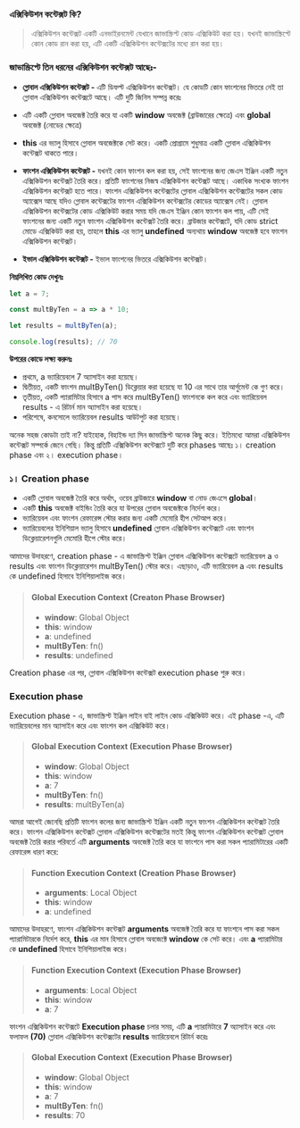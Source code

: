 ### এক্সিকিউশন কন্টেক্সট কি?

> এক্সিকিউশন কন্টেক্সট একটি এনভাইরনমেন্ট যেখানে জাভাস্ক্রিপ্ট কোড এক্সিকিউট করা হয়। যখনই জাভাস্ক্রিপ্টে কোন কোড রান করা হয়, এটি একটি এক্সিকিউশন কন্টেক্সটের মধ্যে রান করা হয়।

### জাভাস্ক্রিপ্টে তিন ধরনের এক্সিকিউশন কন্টেক্সট আছেঃ-
- **গ্লোবাল এক্সিকিউশন কন্টেক্সট -** এটি ডিফল্ট এক্সিকিউশন কন্টেক্সট। যে কোডটি কোন ফাংশনের ভিতরে নেই তা গ্লোবাল এক্সিকিউশন কন্টেক্সটে আছে। এটি দুটি জিনিস সম্পন্ন করেঃ

- এটি একটি গ্লোবাল অবজেক্ট তৈরি করে যা একটি **window** অবজেক্ট (ব্রাউজারের ক্ষেত্রে) এবং **global** অবজেক্ট (নোডের ক্ষেত্রে)
- **this** এর ভ্যালু হিসাবে গ্লোবাল অবজেক্টকে সেট করে। একটি প্রোগ্রামে শুধুমাত্র একটি গ্লোবাল এক্সিকিউশন কন্টেক্সট থাকতে পারে।

- **ফাংশন এক্সিকিউশন কন্টেক্সট -** যখনই কোন ফাংশন কল করা হয়, সেই ফাংশনের জন্য জেএস ইঞ্জিন একটি নতুন এক্সিকিউশন কন্টেক্সট তৈরি করে। প্রতিটি ফাংশনের নিজস্ব এক্সিকিউশন কন্টেক্সট আছে। একাধিক সংখ্যক ফাংশন এক্সিকিউশন কন্টেক্সট হতে পারে। ফাংশন এক্সিকিউশন কন্টেক্সটের গ্লোবাল এক্সিকিউশন কন্টেক্সটের সকল কোড অ্যাক্সেস আছে যদিও গ্লোবাল কন্টেক্সটের ফাংশন এক্সিকিউশন কন্টেক্সটের কোডের অ্যাক্সেস নেই। গ্লোবাল এক্সিকিউশন কন্টেক্সটের কোড এক্সিকিউট করার সময় যদি জেএস ইঞ্জিন কোন ফাংশন কল পায়, এটি সেই ফাংশনের জন্য একটি নতুন ফাংশন এক্সিকিউশন কন্টেক্সট তৈরি করে। ব্রাউজার কন্টেক্সটে, যদি কোড strict মোডে এক্সিকিউট করা হয়, তাহলে **this** এর ভ্যালু **undefined** অন্যথায় **window** অবজেক্ট হবে ফাংশন এক্সিকিউশন কন্টেক্সট।

- **ইভাল এক্সিকিউশন কন্টেক্সট -** ইভাল ফাংশনের ভিতরে এক্সিকিউশন কন্টেক্সট।

**নিম্নলিখিত কোড দেখুনঃ**

```js
let a = 7;

const multByTen = a => a * 10;

let results = multByTen(a);

console.log(results); // 70
```

**উপরের কোডে লক্ষ্য করুনঃ**

- প্রথমে, a ভ্যারিয়েবলে 7 অ্যাসাইন করা হয়েছে।
- দ্বিতীয়ত, একটি ফাংশন multByTen() ডিক্লেয়ার করা হয়েছে যা 10 এর সাথে তার আর্গুমেন্ট কে গুণ করে।
-  তৃতীয়ত, একটি প্যারামিটার হিসাবে a পাস করে multByTen() ফাংশনকে কল করে এবং ভ্যারিয়েবল results - এ রিটার্ন মান অ্যাসাইন করা হয়েছে।
- পরিশেষে, কনসোলে ভ্যারিয়েবল results আউটপুট করা হয়েছে।

অনেক সহজ কোডটা তাই না? যাইহোক, বিহাইন্ড দ্যা সিন জাভাস্ক্রিপ্ট অনেক কিছু করে। ইতিমধ্যে আমরা এক্সিকিউশন কন্টেক্সট সম্পর্কে জেনে গেছি। কিন্তু প্রতিটি এক্সিকিউশন কন্টেক্সটে দুটি করে phases আছেঃ  ১। creation phase এবং ২। execution phase।

### ১। Creation phase

- একটি গ্লোবাল অবজেক্ট তৈরি করে অর্থাৎ, ওয়েব ব্রাউজারে **window** বা নোড জেএসে **global**।
- একটি **this** অবজেক্ট বাইন্ডিং তৈরি করে যা উপরের গ্লোবাল অবজেক্টকে নির্দেশ করে।
- ভ্যারিয়েবল এবং ফাংশন রেফারেন্স স্টোর করার জন্য একটি মেমোরি হীপ সেটআপ করে।
- ভ্যারিয়েবলের ইনিশিয়াল ভ্যালু হিসাবে **undefined** গ্লোবাল এক্সিকিউশন কন্টেক্সটে এবং ফাংশন ডিক্লেয়ারেশনগুলি মেমোরি হীপে স্টোর করে।

আমাদের উদাহরণে, creation phase - এ জাভাস্ক্রিপ্ট ইঞ্জিন গ্লোবাল এক্সিকিউশন কন্টেক্সটে ভ্যারিয়েবল a ও results এবং ফাংশন ডিক্লেয়ারেশন multByTen() স্টোর করে। এছাড়াও, এটি ভ্যারিয়েবল a এবং results কে undefined হিসাবে ইনিশিয়ালাইজ করে।

> #### Global Execution Context (Creaton Phase Browser)
>
> - **window**: Global Object
> - **this**: window
> - **a**: undefined
> - **multByTen**: fn()
> - **results**: undefined

Creation phase এর পর, গ্লোবাল এক্সিকিউশন কন্টেক্সট execution phase শুরু করে।

### Execution phase

Execution phase - এ, জাভাস্ক্রিপ্ট ইঞ্জিন লাইন বাই লাইন কোড এক্সিকিউট করে। এই phase -এ, এটি ভ্যারিয়েবলের মান অ্যাসাইন করে এবং ফাংশন কল এক্সিকিউট করে।

> #### Global Execution Context (Execution Phase Browser)
>
> - **window**: Global Object
> - **this**: window
> - **a**: 7
> - **multByTen**: fn()
> - **results**: multByTen(a)

আমরা আগেই জেনেছি প্রতিটি ফাংশন কলের জন্য জাভাস্ক্রিপ্ট ইঞ্জিন একটি নতুন ফাংশন এক্সিকিউশন কন্টেক্সট তৈরি করে। ফাংশন এক্সিকিউশন কন্টেক্সট গ্লোবাল এক্সিকিউশন কন্টেক্সটের মতই কিন্তু ফাংশন এক্সিকিউশন কন্টেক্সট গ্লোবাল অবজেক্ট তৈরি করার পরিবর্তে এটি **arguments** অবজেক্ট তৈরি করে যা ফাংশনে পাস করা সকল প্যারামিটারের একটি রেফারেন্স ধারণ করে:

> #### Function Execution Context (Creation Phase Browser)
>
> - **arguments**: Local Object
> - **this**: window
> - **a**: undefined

আমাদের উদাহরণে, ফাংশন এক্সিকিউশন কন্টেক্সট **arguments** অবজেক্ট তৈরি করে যা ফাংশনে পাস করা সকল প্যারামিটারকে নির্দেশ করে, **this** এর মান হিসাবে গ্লোবাল অবজেক্টে **window** কে সেট করে। এবং **a** প্যারামিটার কে **undefined** হিসাবে ইনিশিয়ালাইজ করে।

> #### Function Execution Context (Execution Phase Browser)
>
> - **arguments**: Local Object
> - **this**: window
> - **a**: 7

ফাংশন এক্সিকিউশন কন্টেক্সটে **Execution phase** চলার সময়, এটি **a** প্যারামিটারে **7** অ্যাসাইন করে এবং ফলাফল **(70)** গ্লোবাল এক্সিকিউশন কন্টেক্সটের **results** ভ্যারিয়েবলে রিটার্ন করেঃ

> #### Global Execution Context (Execution Phase Browser)
>
> - **window**: Global Object
> - **this**: window
> - **a**: 7
> - **multByTen**: fn()
> - **results**: 70